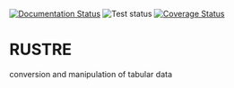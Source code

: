 [![Documentation Status](https://readthedocs.org/projects/rustre/badge/?version=latest)](https://rustre.readthedocs.io/en/latest/?badge=latest)
![Test status](https://github.com/lucsch/rustre/actions/workflows/test-linux.yml/badge.svg)
[![Coverage Status](https://coveralls.io/repos/github/lucsch/rustre/badge.svg?branch=main)](https://coveralls.io/github/lucsch/rustre?branch=main)

# RUSTRE

conversion and manipulation of tabular data
